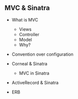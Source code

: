 ## MVC & Sinatra

- What is MVC

  - Views
  - Controller
  - Model
  - Why?

- Convention over configuration

- Corneal & Sinatra

  - MVC in Sinatra

- ActiveRecord & Sinatra

- ERB
